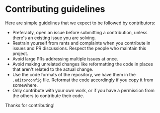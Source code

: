 # Contributing guidelines

Here are simple guidelines that we expect to be followed by contributors:

- Preferably, open an issue before submitting a contribution, unless there's an existing issue you are solving.
- Restrain yourself from rants and complaints when you contribute in issues and PR discussions. Respect the people who maintain this project.
- Avoid large PRs addressing multiple issues at once.
- Avoid making unrelated changes like reformatting the code in places that aren't related to the actual change.
- Use the code formats of the repository, we have them in the `.editorconfig` file. Reformat the code accordingly if you copy it from somewhere.
- Only contribute with your own work, or if you have a permission from the others to contribute their code.

Thanks for contributing!
